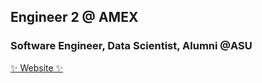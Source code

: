 ## Engineer 2 @ AMEX 
### Software Engineer, Data Scientist, Alumni @ASU

[✨ Website ✨](https://sahithya-cherukuri.vercel.app/) 
<!--
**SahithyaCherukuri/SahithyaCherukuri** is a ✨ _special_ ✨ repository because its `README.md` (this file) appears on your GitHub profile.

Here are some ideas to get you started:

- 🔭 I’m currently working on ...
- 🌱 I’m currently learning ...
- 👯 I’m looking to collaborate on ...
- 🤔 I’m looking for help with ...
- 💬 Ask me about ...
- 📫 How to reach me: ...
- 😄 Pronouns: ...
- ⚡ Fun fact: ...
-->
